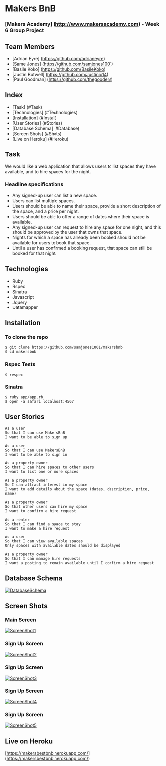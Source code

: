 # Makers BnB
### [Makers Academy] (http://www.makersacademy.com) - Week 6 Group Project

## Team Members
* [Adrian Eyre] (https://github.com/adrianeyre)
* [Same Jones] (https://github.com/samjones1001)
* [Basile Koko] (https://github.com/BasileKoko)
* [Justin Butwell] (https://github.com/Justinio14)
* [Paul Goodman] (https://github.com/thegooders)

## Index
* [Task] (#Task)
* [Technologies] (#Technologies)
* [Installation] (#Install)
* [User Stories] (#Stories)
* [Database Schema] (#Database)
* [Screen Shots] (#Shots)
* [Live on Heroku] (#Heroku)

## <a name="Task">Task</a>
We would like a web application that allows users to list spaces they have available, and to hire spaces for the night.

### Headline specifications

- Any signed-up user can list a new space.
- Users can list multiple spaces.
- Users should be able to name their space, provide a short description of the space, and a price per night.
- Users should be able to offer a range of dates where their space is available.
- Any signed-up user can request to hire any space for one night, and this should be approved by the user that owns that space.
- Nights for which a space has already been booked should not be available for users to book that space.
- Until a user has confirmed a booking request, that space can still be booked for that night.

## <a name="Technologies">Technologies</a>
* Ruby
* Rspec
* Sinatra
* Javascript
* Jquery
* Datamapper

## <a name="Install">Installation</a>
### To clone the repo
```shell
$ git clone https://github.com/samjones1001/makersbnb
$ cd makersbnb
```
### Rspec Tests
```shell
$ respec
```
### Sinatra
``` shell
$ ruby app/app.rb
$ open -a safari localhost:4567
```

## <a name="Stories">User Stories</a>
```
As a user
So that I can use MakersBnB
I want to be able to sign up

As a user
So that I can use MakersBnB
I want to be able to sign in

As a property owner
So that I can hire spaces to other users
I want to list one or more spaces

As a property owner
So I can attract interest in my space
I want to add details about the space (dates, description, price, name)

As a property owner
So that other users can hire my space
I want to confirm a hire request

As a renter
So that I can find a space to stay
I want to make a hire request 

As a user
So that I can view available spaces
Only spaces with available dates should be displayed

As a property owner
So that I can manage hire requests
I want a posting to remain available until I confirm a hire request 
```

## <a name="Database">Database Schema</a>
[![DatabaseSchema](https://raw.githubusercontent.com/samjones1001/makersbnb/master/images/DatabaseSchema.png)](https://raw.githubusercontent.com/samjones1001/makersbnb/master/images/DatabaseSchema.png "Database Chema")

## <a name="Shots">Screen Shots</a>
### Main Screen
[![ScreenShot1](https://raw.githubusercontent.com/samjones1001/makersbnb/master/images/screenshot1.png)](https://raw.githubusercontent.com/samjones1001/makersbnb/master/images/screenshot1.png "Screen Shot 1")

### Sign Up Screen
[![ScreenShot2](https://raw.githubusercontent.com/samjones1001/makersbnb/master/images/screenshot2.png)](https://raw.githubusercontent.com/samjones1001/makersbnb/master/images/screenshot2.png "Screen Shot 2")

### Sign Up Screen
[![ScreenShot3](https://raw.githubusercontent.com/samjones1001/makersbnb/master/images/screenshot3.png)](https://raw.githubusercontent.com/samjones1001/makersbnb/master/images/screenshot3.png "Screen Shot 3")

### Sign Up Screen
[![ScreenShot4](https://raw.githubusercontent.com/samjones1001/makersbnb/master/images/screenshot4.png)](https://raw.githubusercontent.com/samjones1001/makersbnb/master/images/screenshot4.png "Screen Shot 4")

### Sign Up Screen
[![ScreenShot5](https://raw.githubusercontent.com/samjones1001/makersbnb/master/images/screenshot5.png)](https://raw.githubusercontent.com/samjones1001/makersbnb/master/images/screenshot5.png "Screen Shot 5")


## <a name="Heroku">Live on Heroku</a>
[https://makersbestbnb.herokuapp.com/] (https://makersbestbnb.herokuapp.com/)
